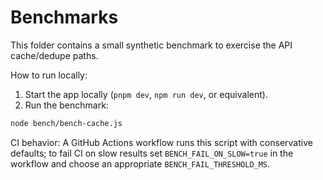 # Benchmarks

This folder contains a small synthetic benchmark to exercise the API cache/dedupe paths.

How to run locally:

1. Start the app locally (`pnpm dev`, `npm run dev`, or equivalent).
2. Run the benchmark:

```bash
node bench/bench-cache.js
```

CI behavior: A GitHub Actions workflow runs this script with conservative defaults; to fail CI on slow results set `BENCH_FAIL_ON_SLOW=true` in the workflow and choose an appropriate `BENCH_FAIL_THRESHOLD_MS`.
